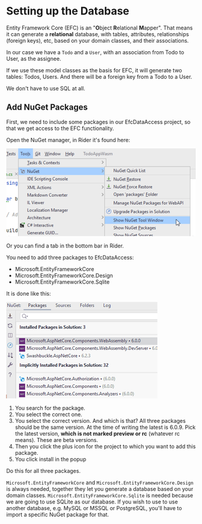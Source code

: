 # Setting up the Database

Entity Framework Core (EFC) is an "**O**bject **R**elational **M**apper". 
That means it can generate a **relational** database, with tables, attributes, relationships (foreign keys), etc, based on your domain classes, and their associations.

In our case we have a `Todo` and a `User`, with an association from Todo to User, as the assignee.

If we use these model classes as the basis for EFC, it will generate two tables: Todos, Users. And there will be a foreign key from a Todo to a User.

We don't have to use SQL at all.

## Add NuGet Packages
First, we need to include some packages in our EfcDataAccess project, so that we get access to the EFC functionality.

Open the NuGet manager, in Rider it's found here:

![img.png](Resources/NuGetManagerWindow.png)

Or you can find a tab in the bottom bar in Rider.

You need to add three packages to EfcDataAccess:

* Microsoft.EntityFrameworkCore
* Microsoft.EntityFrameworkCore.Design
* Microsoft.EntityFrameworkCore.Sqlite

It is done like this:

![](Resources/AddNuGetPackage.gif)

1) You search for the package. 
2) You select the correct one. 
3) You select the correct version. And which is that? All three packages should be the same version. At the time of writing the latest is 6.0.9. Pick the latest version, **which is not marked preview or rc** (whatever rc means). These are beta versions.
4) Then you click the plus icon for the project to which you want to add this package.
5) You click install in the popup

Do this for all three packages. 

`Microsoft.EntityFrameworkCore` and `Microsoft.EntityFrameworkCore.Design` is always needed, together they let you generate a database based on your domain classes.
`Microsoft.EntityFrameworkCore.Sqlite` is needed because we are going to use SQLite as our database. If you wish to use to use another database, e.g. MySQL or MSSQL or PostgreSQL, you'll have to import a specific NuGet package for that.